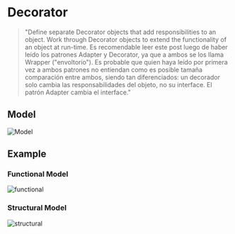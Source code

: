 # Decorator

>"Define separate Decorator objects that add responsibilities to an object. Work through Decorator objects to extend the functionality of an object at run-time.
Es recomendable leer este post luego de haber leído los patrones Adapter y Decorator, ya que a ambos se los llama Wrapper ("envoltorio"). Es probable que quien haya leído por primera vez a ambos patrones no entiendan como es posible tamaña comparación entre ambos, siendo tan diferenciados: un decorador solo cambia las responsabilidades del objeto, no su interface. El patrón Adapter cambia el interface."

## Model
![Model](Decorador.PNG)

## Example

### Functional Model
  ![functional](exercise/functional.png)

### Structural Model
  ![structural](exercise/structural.png)
>
